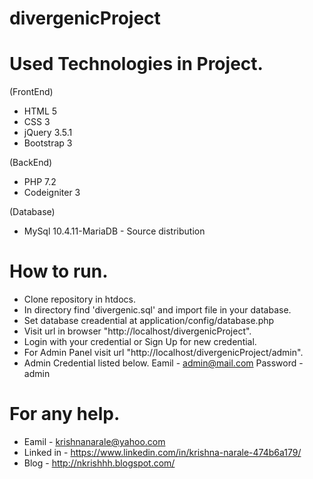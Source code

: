 # divergenicProject

# Used Technologies in Project.
(FrontEnd)

- HTML 5
- CSS 3
- jQuery 3.5.1
- Bootstrap 3

(BackEnd)

- PHP 7.2
- Codeigniter 3

(Database)

- MySql 10.4.11-MariaDB - Source distribution

# How to run.

- Clone repository in htdocs.
- In directory find 'divergenic.sql' and import file in your database.
- Set database creadential at application/config/database.php
- Visit url in browser "http://localhost/divergenicProject".
- Login with your credential or Sign Up for new credential.
- For Admin Panel visit url "http://localhost/divergenicProject/admin".
- Admin Credential listed below.
	Eamil - admin@mail.com
	Password - admin

# For any help.

- Eamil - krishnanarale@yahoo.com
- Linked in - https://www.linkedin.com/in/krishna-narale-474b6a179/
- Blog - http://nkrishhh.blogspot.com/
